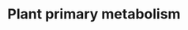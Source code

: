 ---
annotations:
- id: PW:0000026
  parent: classic metabolic pathway
  type: Pathway Ontology
  value: citric acid cycle pathway
- id: PW:0000640
  parent: classic metabolic pathway
  type: Pathway Ontology
  value: glycolysis pathway
authors:
- Maria Cecilia
- Khanspers
- Mkutmon
- Eweitz
description: 'Plant Primary Metabolism Metapathway  Contains:  - Calvin Cycle (chloroplast)
  - Glycolysis (cytosol) - Krebs Cycle (mitochondria) - Chloroplastic Amino Acid Metabolism
  - Chloroplast Electron Transport Chain - Sucrose Metabolism - Starch Metabolism  Does
  not yet contain A. thaliana annotations.'
last-edited: 2021-05-27
organisms:
- Arabidopsis thaliana
redirect_from:
- /index.php/Pathway:WP3623
- /instance/WP3623
revision: null
schema-jsonld:
- '@context': https://schema.org/
  '@id': https://wikipathways.github.io/pathways/WP3623.html
  '@type': Dataset
  creator:
    '@type': Organization
    name: WikiPathways
  description: 'Plant Primary Metabolism Metapathway  Contains:  - Calvin Cycle (chloroplast)
    - Glycolysis (cytosol) - Krebs Cycle (mitochondria) - Chloroplastic Amino Acid
    Metabolism - Chloroplast Electron Transport Chain - Sucrose Metabolism - Starch
    Metabolism  Does not yet contain A. thaliana annotations.'
  keywords:
  - ADP
  - ATP
  - ATP-dependent phosphofructokinase 1
  - ATP-dependent phosphofructokinase 2
  - ATP-dependent phosphofructokinase 3
  - ATP-dependent phosphofructokinase 6
  - ATP-dependent phosphofructokinase 7
  - Dihydroxyacetone phosphate
  - H2O
  - HCO3-
  - NAD+
  - NADH
  - NADP+
  - NADPH
  - PPi
  - PPi-dependent phosphofructokinase alpha 1
  - PPi-dependent phosphofructokinase alpha 2
  - PPi-dependent phosphofructokinase beta 1
  - PPi-dependent phosphofructokinase beta 2
  - Pi
  - enolase 2
  - enolase 3
  - fructose 1,6-bisphosphate
  - fructose 1,6-bisphosphate aldolase
  - fructose 6-phosphate
  - glyceraldahyde-3-phosphate
  - glyceraldehyde 3-phosphate dehydrogenase 1
  - glyceraldehyde 3-phosphate dehydrogenase 2
  - glycerate 1,3-bisphosphate
  - glycerate 2-phosphate
  - glycerate 3-phosphate
  - malate
  - malate dehydrogenase 1
  - malate dehydrogenase 2
  - malic enzyme 1
  - malic enzyme 2
  - malic enzyme 3
  - oxaloacetate
  - phosphoenolpyruvate
  - phosphoenolpyruvate carboxylase 1
  - phosphoenolpyruvate carboxylase 2
  - phosphoenolpyruvate carboxylase 3
  - phosphoenolpyruvate carboxylase 4
  - phosphoglycerate kinase
  - phosphoglycerate mutase 1
  - phosphoglycerate mutase 2
  - pyruvate
  - pyruvate kinase
  - triose phosphate isomerase
  license: CC0
  name: Plant primary metabolism
seo: CreativeWork
title: Plant primary metabolism
wpid: WP3623
---